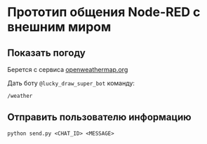 # Прототип общения Node-RED с внешним миром

## Показать погоду
Берется с сервиса [openweathermap.org](https://openweathermap.org/)

Дать боту `@lucky_draw_super_bot` команду:
```
/weather
```

## Отправить пользователю информацию
```
python send.py <CHAT_ID> <MESSAGE>
```

